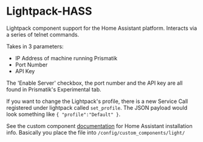 # Lightpack-HASS
Lightpack component support for the Home Assistant platform. Interacts via a series of telnet commands.

Takes in 3 parameters:
- IP Address of machine running Prismatik
- Port Number
- API Key

The 'Enable Server' checkbox, the port number and the API key are all found in Prismatik's Experimental tab.

If you want to change the Lightpack's profile, there is a new Service Call registered under lightpack called `set_profile`. The JSON payload would look something like `{ "profile":"Default" }`.

See the custom component [documentation](https://home-assistant.io/developers/component_loading/) for Home Assistant installation info. Basically you place the file into  `/config/custom_components/light/`

